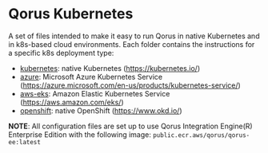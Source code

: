 # Qorus Kubernetes

A set of files intended to make it easy to run Qorus in native Kubernetes and in k8s-based cloud environments.
Each folder contains the instructions for a specific k8s deployment type:
- [kubernetes](kubernetes): native Kubernetes (https://kubernetes.io/)
- [azure](azure): Microsoft Azure Kubernetes Service (https://azure.microsoft.com/en-us/products/kubernetes-service/)
- [aws-eks](aws-eks): Amazon Elastic Kubernetes Service (https://aws.amazon.com/eks/)
- [openshift](openshift): native OpenShift (https://www.okd.io/)

**NOTE**: All configuration files are set up to use Qorus Integration Engine(R) Enterprise Edition with the following image: `public.ecr.aws/qorus/qorus-ee:latest`
